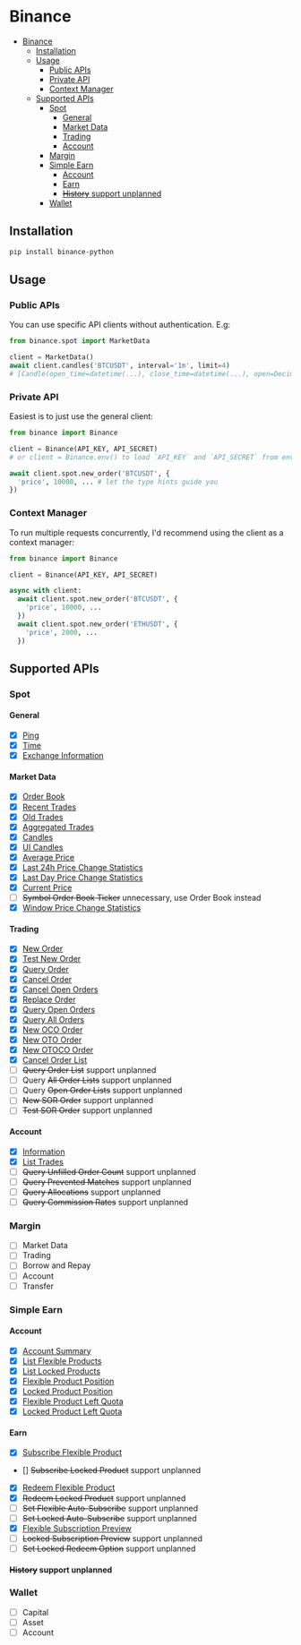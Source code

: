 # Binance

- [Binance](#binance)
  - [Installation](#installation)
  - [Usage](#usage)
    - [Public APIs](#public-apis)
    - [Private API](#private-api)
    - [Context Manager](#context-manager)
  - [Supported APIs](#supported-apis)
    - [Spot](#spot)
      - [General](#general)
      - [Market Data](#market-data)
      - [Trading](#trading)
      - [Account](#account)
    - [Margin](#margin)
    - [Simple Earn](#simple-earn)
      - [Account](#account-1)
      - [Earn](#earn)
      - [~~History~~ support unplanned](#history-support-unplanned)
    - [Wallet](#wallet)


## Installation

```bash
pip install binance-python
```

## Usage

### Public APIs

You can use specific API clients without authentication. E.g:

```python
from binance.spot import MarketData

client = MarketData()
await client.candles('BTCUSDT', interval='1m', limit=4)
# [Candle(open_time=datetime(...), close_time=datetime(...), open=Decimal('93970.04000000'), ...), ...]
```

### Private API

Easiest is to just use the general client:

```python
from binance import Binance

client = Binance(API_KEY, API_SECRET)
# or client = Binance.env() to load `API_KEY` and `API_SECRET` from environment variables or a .env file

await client.spot.new_order('BTCUSDT', {
  'price', 10000, ... # let the type hints guide you
})
```

### Context Manager

To run multiple requests concurrently, I'd recommend using the client as a context manager:

```python
from binance import Binance

client = Binance(API_KEY, API_SECRET)

async with client:
  await client.spot.new_order('BTCUSDT', {
    'price', 10000, ...
  })
  await client.spot.new_order('ETHUSDT', {
    'price', 2000, ...
  })
```


## Supported APIs

### Spot

#### General
- [x] [Ping](binance/src/binance/spot/general/_ping.py)
- [x] [Time](binance/src/binance/spot/general/_time.py)
- [x] [Exchange Information](binance/src/binance/spot/general/_info.py)

#### Market Data
- [x] [Order Book](binance/src/binance/spot/data/_order_book.py)
- [x] [Recent Trades](binance/src/binance/spot/data/_trades_recent.py)
- [x] [Old Trades](binance/src/binance/spot/data/_trades_old.py)
- [x] [Aggregated Trades](binance/src/binance/spot/data/_trades_agg.py)
- [x] [Candles](binance/src/binance/spot/data/_candles.py)
- [x] [UI Candles](binance/src/binance/spot/data/_candles_ui.py)
- [x] [Average Price](binance/src/binance/spot/data/_avg_price.py)
- [x] [Last 24h Price Change Statistics](binance/src/binance/spot/data/_stats_24h.py)
- [x] [Last Day Price Change Statistics](binance/src/binance/spot/data/_stats_day.py)
- [x] [Current Price](binance/src/binance/spot/data/_price.py)
- [ ] ~~Symbol Order Book Ticker~~ unnecessary, use Order Book instead
- [x] [Window Price Change Statistics](binance/src/binance/spot/data/_stats.py)

#### Trading
- [x] [New Order](binance/src/binance/spot/trading/_new_order.py)
- [x] [Test New Order](binance/src/binance/spot/trading/_test_order.py)
- [x] [Query Order](binance/src/binance/spot/trading/_query_order.py)
- [x] [Cancel Order](binance/src/binance/spot/trading/_cancel_order.py)
- [x] [Cancel Open Orders](binance/src/binance/spot/trading/_cancel_open_orders.py)
- [x] [Replace Order](binance/src/binance/spot/trading/_replace_order.py)
- [x] [Query Open Orders](binance/src/binance/spot/trading/_query_open_orders.py)
- [x] [Query All Orders](binance/src/binance/spot/trading/_query_all_orders.py.py)
- [x] [New OCO Order](binance/src/binance/spot/trading/_oco_order.py)
- [x] [New OTO Order](binance/src/binance/spot/trading/_oto_order.py)
- [x] [New OTOCO Order](binance/src/binance/spot/trading/_otoco_order.py)
- [x] [Cancel Order List](binance/src/binance/spot/trading/_cancel_order_list.py)
- [ ] ~~Query Order List~~ support unplanned
- [ ] Query ~~All Order Lists~~ support unplanned
- [ ] Query ~~Open Order Lists~~ support unplanned
- [ ] ~~New SOR Order~~ support unplanned
- [ ] ~~Test SOR Order~~ support unplanned

#### Account
- [x] [Information](binance/src/binance/spot/account/_info.py)
- [x] [List Trades](binance/src/binance/spot/account/_trades.py)
- [ ] ~~Query Unfilled Order Count~~ support unplanned
- [ ] ~~Query Prevented Matches~~ support unplanned
- [ ] ~~Query Allocations~~ support unplanned
- [ ] ~~Query Commission Rates~~ support unplanned

### Margin
- [ ] Market Data
- [ ] Trading
- [ ] Borrow and Repay
- [ ] Account
- [ ] Transfer

### Simple Earn

#### Account
- [x] [Account Summary](binance/src/binance/simple_earn/account/_account.py)
- [x] [List Flexible Products](binance/src/binance/simple_earn/account/_flexible_products.py)
- [x] [List Locked Products](binance/src/binance/simple_earn/account/_locked_products.py)
- [x] [Flexible Product Position](binance/src/binance/simple_earn/account/_flexible_position.py)
- [x] [Locked Product Position](binance/src/binance/simple_earn/account/_locked_position.py)
- [x] [Flexible Product Left Quota](binance/src/binance/simple_earn/account/_flexible_quota.py)
- [x] [Locked Product Left Quota](binance/src/binance/simple_earn/account/_locked_quota.py)

#### Earn
- [x] [Subscribe Flexible Product](binance/src/binance/simple_earn/earn/_flexible_subscribe.py)
- [] ~~Subscribe Locked Product~~ support unplanned
- [x] [Redeem Flexible Product](binance/src/binance/simple_earn/earn/_flexible_redeem.py)
- [x] ~~Redeem Locked Product~~ support unplanned
- [ ] ~~Set Flexible Auto-Subscribe~~ support unplanned
- [ ] ~~Set Locked Auto-Subscribe~~ support unplanned
- [x] [Flexible Subscription Preview](binance/src/binance/simple_earn/earn/_flexible_preview.py)
- [ ] ~~Locked Subscription Preview~~ support unplanned
- [ ] ~~Set Locked Redeem Option~~ support unplanned

#### ~~History~~ support unplanned

### Wallet
- [ ] Capital
- [ ] Asset
- [ ] Account